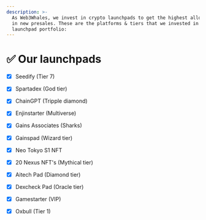 ```yaml
---
description: >-
  As Web3Whales, we invest in crypto launchpads to get the highest allocations
  in new presales. These are the platforms & tiers that we invested in and our
  launchpad portfolio:
---
```


# ✅ Our launchpads

* [x] Seedify (Tier 7)
* [x] Spartadex (God tier)
* [x] ChainGPT (Tripple diamond)
* [x] Enjinstarter (Multiverse)
* [x] Gains Associates (Sharks)
* [x] Gainspad (Wizard tier)
* [x] Neo Tokyo S1 NFT
* [x] 20 Nexus NFT's (Mythical tier)
* [x] Aitech Pad (Diamond tier)
* [x] Dexcheck Pad (Oracle tier)
* [x] Gamestarter (VIP)
* [x] Oxbull (Tier 1)

